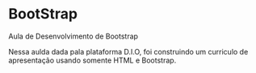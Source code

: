 # BootStrap
Aula de Desenvolvimento de Bootstrap

Nessa aulda dada pala plataforma D.I.O, foi construindo um curriculo de apresentação usando somente HTML e Bootstrap.